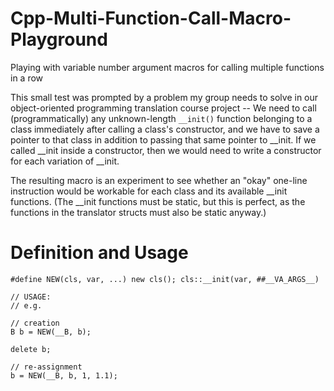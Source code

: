 # Cpp-Multi-Function-Call-Macro-Playground
Playing with variable number argument macros for calling multiple functions in a row

This small test was prompted by a problem my group needs to solve in our object-oriented programming translation course project -- 
We need to call (programmatically) any unknown-length `__init()` function belonging to a class immediately after calling a class's constructor, 
and we have to save a pointer to that class in addition to passing that same pointer to __init.
If we called __init inside a constructor, then we would need to write a constructor for each variation of __init.

The resulting macro is an experiment to see whether an "okay" one-line instruction would be workable for each class and its available __init functions.
(The __init functions must be static, but this is perfect, as the functions in the translator structs must also be static anyway.)
 
# Definition and Usage
    #define NEW(cls, var, ...) new cls(); cls::__init(var, ##__VA_ARGS__)
    
    // USAGE:
    // e.g.
    
    // creation
    B b = NEW(__B, b);
    
    delete b;
    
    // re-assignment
    b = NEW(__B, b, 1, 1.1);
    





